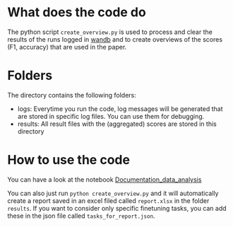 # What does the code do

The python script `create_overview.py` is used to process and clear the results of the runs logged in [wandb](https://wandb.ai/site) and to create overviews of the scores (F1, accuracy) that are used in the paper.

# Folders

The directory contains the following folders:

- logs: Everytime you run the code, log messages will be generated that are stored in specific log files. You can use them for debugging.
- results: All result files with the (aggregated) scores are stored in this directory

# How to use the code

You can have a look at the notebook [Documentation_data_analysis](https://github.com/JoelNiklaus/LEXTREME/blob/main/utils/Documentation_data_analysis.ipynb)

You can also just run `python create_overview.py` and it will automatically create a report saved in an excel filed called `report.xlsx` in the folder `results`. If you want to consider only specific finetuning tasks, you can add these in the json file called `tasks_for_report.json`.
